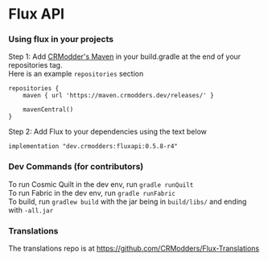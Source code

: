 # Flux API

### Using flux in your projects

Step 1: Add [CRModder's Maven](https://maven.crmodders.dev/rrlease) in your build.gradle at the end of your repositories tag.\
Here is an example `repositories` section
```
repositories {
	maven { url 'https://maven.crmodders.dev/releases/' }
	
	mavenCentral()
}
```

Step 2: Add Flux to your dependencies using the text below
```
implementation "dev.crmodders:fluxapi:0.5.8-r4"
```

### Dev Commands (for contributors)
To run Cosmic Quilt in the dev env, run `gradle runQuilt`\
To run Fabric in the dev env, run `gradle runFabric`\
To build, run `gradlew build` with the jar being in `build/libs/` and ending with `-all.jar`

### Translations
The translations repo is at https://github.com/CRModders/Flux-Translations
